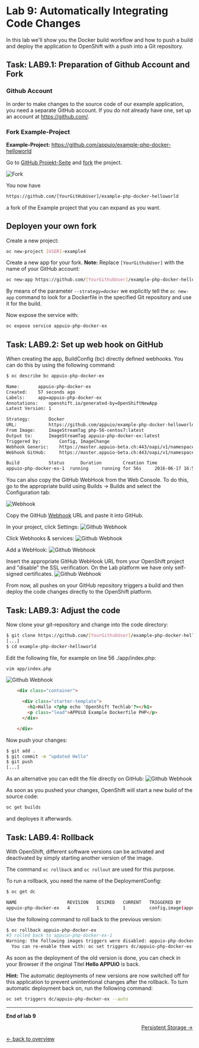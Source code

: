 # Lab 9: Automatically Integrating Code Changes

In this lab we'll show you the Docker build workflow and how to push a build and deploy the application to OpenShift with a push into a Git repository.

## Task: LAB9.1: Preparation of Github Account and Fork

### Github Account

In order to make changes to the source code of our example application, you need a separate GitHub account. If you do not already have one, set up an account at https://github.com/.

### Fork Example-Project

**Example-Project:** https://github.com/appuio/example-php-docker-helloworld

Go to [GitHub Projekt-Seite](https://github.com/appuio/example-php-docker-helloworld) and [fork](https://help.github.com/articles/fork-a-repo/) the project.

![Fork](../images/lab_9_fork_example.png)

You now have

```txt
https://github.com/[YourGitHubUser]/example-php-docker-helloworld
```

a fork of the Example project that you can expand as you want.

## Deployen your own fork

Create a new project:

```bash
oc new-project [USER]-example4
```

Create a new app for your fork.  **Note:** Replace `[YourGithubUser]` with the name of your GitHub account:

```bash
oc new-app https://github.com/[YourGithubUser]/example-php-docker-helloworld.git --strategy=docker --name=appuio-php-docker-ex
```

By means of the parameter  `--strategy=docker` we explicitly tell the `oc new-app` command to look for a Dockerfile in the specified Git repository and use it for the build.

Now expose the service with:

```bash
oc expose service appuio-php-docker-ex
```

## Task: LAB9.2: Set up web hook on GitHub

When creating the app, BuildConfig (bc) directly defined webhooks. You can do this by using the following command:

```bash
$ oc describe bc appuio-php-docker-ex

Name:		appuio-php-docker-ex
Created:	57 seconds ago
Labels:		app=appuio-php-docker-ex
Annotations:	openshift.io/generated-by=OpenShiftNewApp
Latest Version:	1

Strategy:		Docker
URL:			https://github.com/appuio/example-php-docker-helloworld.git
From Image:		ImageStreamTag php-56-centos7:latest
Output to:		ImageStreamTag appuio-php-docker-ex:latest
Triggered by:		Config, ImageChange
Webhook Generic:	https://master.appuio-beta.ch:443/oapi/v1/namespaces/techlab-example4/buildconfigs/appuio-php-docker-ex/webhooks/EqEq18JtxaY3vG2zvPSU/generic
Webhook GitHub:		https://master.appuio-beta.ch:443/oapi/v1/namespaces/techlab-example4/buildconfigs/appuio-php-docker-ex/webhooks/hqQ3h1CzUGIXvWqjiV-G/github

Build			Status		Duration		Creation Time
appuio-php-docker-ex-1 	running 	running for 56s 	2016-06-17 16:56:34 +0200 CEST


```

You can also copy the GitHub WebHook from the Web Console. To do this, go to the appropriate build using Builds → Builds and select the Configuration tab:

![Webhook](../images/lab_9_webhook_ose3.png)

Copy the GitHub [Webhook](https://developer.github.com/webhooks/) URL and paste it into GitHub.

In your project, click Settings:
![Github Webhook](../images/lab_09_webhook_github1.png)

Click Webhooks & services:
![Github Webhook](../images/lab_09_webhook_github2.png)

Add a WebHook:
![Github Webhook](../images/lab_09_webhook_github3.png)

Insert the appropriate GitHub WebHook URL from your OpenShift project and "disable" the SSL verification. On the Lab platform we have only self-signed certificates.
![Github Webhook](../images/lab_09_webhook_github4.png)

From now, all pushes on your GitHub repository triggers a build and then deploy the code changes directly to the OpenShift platform.

## Task: LAB9.3: Adjust the code


Now clone your git-repository and change into the code directory:

```bash
$ git clone https://github.com/[YourGithubUser]/example-php-docker-helloworld.git
[...]
$ cd example-php-docker-helloworld
```

Edit the following file, for example on line 56 ./app/index.php:

```bash
vim app/index.php
```

![Github Webhook](../images/lab_9_codechange1.png)

```html
    <div class="container">

      <div class="starter-template">
        <h1>Hallo <?php echo 'OpenShift Techlab'?></h1>
        <p class="lead">APPUiO Example Dockerfile PHP</p>
      </div>

    </div>
```

Now push your changes:

```bash
$ git add .
$ git commit -m "updated Hello"
$ git push
[...]
```

As an alternative you can edit the file directly on GitHub:
![Github Webhook](../images/lab_9_edit_on_github.png)

As soon as you pushed your changes, OpenShift will start a new build of the source code:

```bash
oc get builds
```

and deployes it afterwards.

## Task: LAB9.4: Rollback

With OpenShift, different software versions can be activated and deactivated by simply starting another version of the image.

The command `oc rollback` and `oc rollout` are used for this purpose.

To run a rollback, you need the name of the DeploymentConfig:

```bash
$ oc get dc

NAME                   REVISION   DESIRED   CURRENT   TRIGGERED BY
appuio-php-docker-ex   4          1         1         config,image(appuio-php-docker-ex:latest)

```

Use the following command to roll back to the previous version:

```bash
$ oc rollback appuio-php-docker-ex
#3 rolled back to appuio-php-docker-ex-1
Warning: the following images triggers were disabled: appuio-php-docker-ex:latest
  You can re-enable them with: oc set triggers dc/appuio-php-docker-ex --auto
```

As soon as the deployment of the old version is done, you can check in your Browser if the original Titel **Hello APPUiO** is back.

**Hint:** The automatic deployments of new versions are now switched off for this application to prevent unintentional changes after the rollback. To turn automatic deployment back on, run the following command:

```bash
oc set triggers dc/appuio-php-docker-ex --auto
```

---

**End of lab 9**

<p width="100px" align="right"><a href="10_persistent_storage.md">Persistent Storage →</a></p>

[← back to overview](../README.md)
